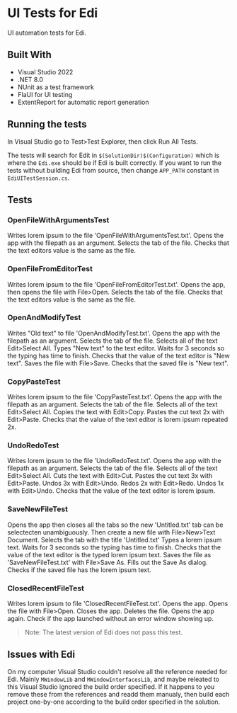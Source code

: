 # UI Tests for Edi

UI automation tests for Edi.

## Built With

- Visual Studio 2022
- .NET 8.0
- NUnit as a test framework
- FlaUI for UI testing
- ExtentReport for automatic report generation

## Running the tests

In Visual Studio go to Test>Test Explorer, then click Run All Tests.

The tests will search for Edit in `$(SolutionDir)$(Configuration)` which is where the `Edi.exe` should be if Edi is built correctly. If you want to run the tests without building Edi from source, then change `APP_PATH` constant in `EdiUITestSession.cs`.

## Tests

### OpenFileWithArgumentsTest
Writes lorem ipsum to the file 'OpenFileWithArgumentsTest.txt'.
Opens the app with the filepath as an argument.
Selects the tab of the file.
Checks that the text editors value is the same as the file.

### OpenFileFromEditorTest
Writes lorem ipsum to the file 'OpenFileFromEditorTest.txt'.
Opens the app, then opens the file with File>Open.
Selects the tab of the file.
Checks that the text editors value is the same as the file.

### OpenAndModifyTest
Writes "Old text" to file 'OpenAndModifyTest.txt'.
Opens the app with the filepath as an argument.
Selects the tab of the file.
Selects all of the text Edit>Select All.
Types "New text" to the text editor.
Waits for 3 seconds so the typing has time to finish.
Checks that the value of the text editor is "New text".
Saves the file with File>Save.
Checks that the saved file is "New text".

### CopyPasteTest
Writes lorem ipsum to the file 'CopyPasteTest.txt'.
Opens the app with the filepath as an argument.
Selects the tab of the file.
Selects all of the text Edit>Select All.
Copies the text with Edit>Copy.
Pastes the cut text 2x with Edit>Paste.
Checks that the value of the text editor is lorem ipsum repeated 2x.

### UndoRedoTest
Writes lorem ipsum to the file 'UndoRedoTest.txt'.
Opens the app with the filepath as an argument.
Selects the tab of the file.
Selects all of the text Edit>Select All.
Cuts the text with Edit>Cut.
Pastes the cut text 3x with Edit>Paste.
Undos 3x with Edit>Undo.
Redos 2x with Edit>Redo.
Undos 1x with Edit>Undo.
Checks that the value of the text editor is lorem ipsum.

### SaveNewFileTest
Opens the app then closes all the tabs so the new 'Untitled.txt' tab can be selectecten unambiguously.
Then create a new file with File>New>Text Document.
Selects the tab with the title 'Untitled.txt'
Types a lorem ipsum text.
Waits for 3 seconds so the typing has time to finish.
Checks that the value of the text editor is the typed lorem ipsum text.
Saves the file as 'SaveNewFileTest.txt' with File>Save As.
Fills out the Save As dialog.
Checks if the saved file has the lorem ipsum text.

### ClosedRecentFileTest
Writes lorem ipsum to file 'ClosedRecentFileTest.txt'.
Opens the app.
Opens the file with File>Open.
Closes the app.
Deletes the file.
Opens the app again.
Check if the app launched without an error window showing up.

> Note: The latest version of Edi does not pass this test.

## Issues with Edi

On my computer Visual Studio couldn't resolve all the reference needed for Edi. Mainly `MWindowLib` and `MWindowInterfacesLib`, and maybe releated to this Visual Studio ignored the build order specified. If it happens to you remove these from the references and readd them manualy, then build each project one-by-one according to the build order specified in the solution.

